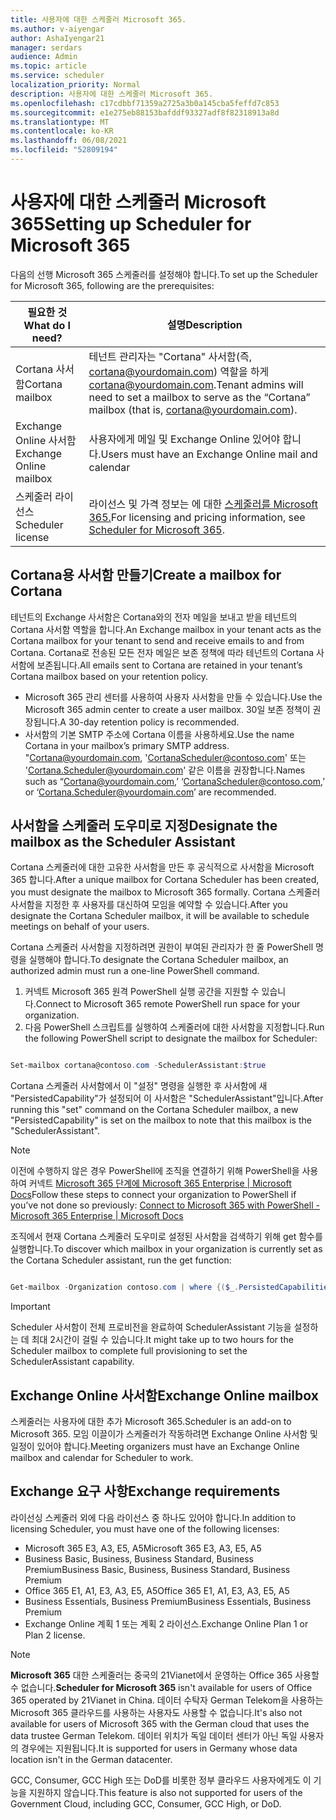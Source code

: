 ```yaml
---
title: 사용자에 대한 스케줄러 Microsoft 365.
ms.author: v-aiyengar
author: AshaIyengar21
manager: serdars
audience: Admin
ms.topic: article
ms.service: scheduler
localization_priority: Normal
description: 사용자에 대한 스케줄러 Microsoft 365.
ms.openlocfilehash: c17cdbbf71359a2725a3b0a145cba5feffd7c853
ms.sourcegitcommit: e1e275eb88153bafddf93327adf8f82318913a8d
ms.translationtype: MT
ms.contentlocale: ko-KR
ms.lasthandoff: 06/08/2021
ms.locfileid: "52809194"
---
```

# <a name="setting-up-scheduler-for-microsoft-365"></a><span data-ttu-id="e0f8c-103">사용자에 대한 스케줄러 Microsoft 365</span><span class="sxs-lookup"><span data-stu-id="e0f8c-103">Setting up Scheduler for Microsoft 365</span></span>

<span data-ttu-id="e0f8c-104">다음의 선행 Microsoft 365 스케줄러를 설정해야 합니다.</span><span class="sxs-lookup"><span data-stu-id="e0f8c-104">To set up the Scheduler for Microsoft 365, following are the prerequisites:</span></span>

|<span data-ttu-id="e0f8c-105">**필요한 것**</span><span class="sxs-lookup"><span data-stu-id="e0f8c-105">**What do I need?**</span></span> |<span data-ttu-id="e0f8c-106">**설명**</span><span class="sxs-lookup"><span data-stu-id="e0f8c-106">**Description**</span></span> |
|-------------------|-------------|
|<span data-ttu-id="e0f8c-107">Cortana 사서함</span><span class="sxs-lookup"><span data-stu-id="e0f8c-107">Cortana mailbox</span></span> |<span data-ttu-id="e0f8c-108">테넌트 관리자는 "Cortana" 사서함(즉, cortana@yourdomain.com) 역할을 하게 cortana@yourdomain.com.</span><span class="sxs-lookup"><span data-stu-id="e0f8c-108">Tenant admins will need to set a mailbox to serve as the “Cortana” mailbox (that is, cortana@yourdomain.com).</span></span>         |
|<span data-ttu-id="e0f8c-109">Exchange Online 사서함</span><span class="sxs-lookup"><span data-stu-id="e0f8c-109">Exchange Online mailbox</span></span> |<span data-ttu-id="e0f8c-110">사용자에게 메일 및 Exchange Online 있어야 합니다.</span><span class="sxs-lookup"><span data-stu-id="e0f8c-110">Users must have an Exchange Online mail and calendar</span></span>         |
|<span data-ttu-id="e0f8c-111">스케줄러 라이선스</span><span class="sxs-lookup"><span data-stu-id="e0f8c-111">Scheduler license</span></span> |<span data-ttu-id="e0f8c-112">라이선스 및 가격 정보는 에 대한 [스케줄러를 Microsoft 365.](https://www.microsoft.com/microsoft-365/meeting-scheduler-pricing)</span><span class="sxs-lookup"><span data-stu-id="e0f8c-112">For licensing and pricing information, see [Scheduler for Microsoft 365](https://www.microsoft.com/microsoft-365/meeting-scheduler-pricing).</span></span>        |

## <a name="create-a-mailbox-for-cortana"></a><span data-ttu-id="e0f8c-113">Cortana용 사서함 만들기</span><span class="sxs-lookup"><span data-stu-id="e0f8c-113">Create a mailbox for Cortana</span></span>
<span data-ttu-id="e0f8c-114">테넌트의 Exchange 사서함은 Cortana와의 전자 메일을 보내고 받을 테넌트의 Cortana 사서함 역할을 합니다.</span><span class="sxs-lookup"><span data-stu-id="e0f8c-114">An Exchange mailbox in your tenant acts as the Cortana mailbox for your tenant to send and receive emails to and from Cortana.</span></span> <span data-ttu-id="e0f8c-115">Cortana로 전송된 모든 전자 메일은 보존 정책에 따라 테넌트의 Cortana 사서함에 보존됩니다.</span><span class="sxs-lookup"><span data-stu-id="e0f8c-115">All emails sent to Cortana are retained in your tenant’s Cortana mailbox based on your retention policy.</span></span>

- <span data-ttu-id="e0f8c-116">Microsoft 365 관리 센터를 사용하여 사용자 사서함을 만들 수 있습니다.</span><span class="sxs-lookup"><span data-stu-id="e0f8c-116">Use the Microsoft 365 admin center to create a user mailbox.</span></span> <span data-ttu-id="e0f8c-117">30일 보존 정책이 권장됩니다.</span><span class="sxs-lookup"><span data-stu-id="e0f8c-117">A 30-day retention policy is recommended.</span></span> 
- <span data-ttu-id="e0f8c-118">사서함의 기본 SMTP 주소에 Cortana 이름을 사용하세요.</span><span class="sxs-lookup"><span data-stu-id="e0f8c-118">Use the name Cortana in your mailbox’s primary SMTP address.</span></span> <span data-ttu-id="e0f8c-119">"Cortana@yourdomain.com, 'CortanaScheduler@contoso.com' 또는 'Cortana.Scheduler@yourdomain.com' 같은 이름을 권장합니다.</span><span class="sxs-lookup"><span data-stu-id="e0f8c-119">Names such as “Cortana@yourdomain.com,’ ‘CortanaScheduler@contoso.com,’ or ‘Cortana.Scheduler@yourdomain.com’ are recommended.</span></span>

## <a name="designate-the-mailbox-as-the-scheduler-assistant"></a><span data-ttu-id="e0f8c-120">사서함을 스케줄러 도우미로 지정</span><span class="sxs-lookup"><span data-stu-id="e0f8c-120">Designate the mailbox as the Scheduler Assistant</span></span>

<span data-ttu-id="e0f8c-121">Cortana 스케줄러에 대한 고유한 사서함을 만든 후 공식적으로 사서함을 Microsoft 365 합니다.</span><span class="sxs-lookup"><span data-stu-id="e0f8c-121">After a unique mailbox for Cortana Scheduler has been created, you must designate the mailbox to Microsoft 365 formally.</span></span> <span data-ttu-id="e0f8c-122">Cortana 스케줄러 사서함을 지정한 후 사용자를 대신하여 모임을 예약할 수 있습니다.</span><span class="sxs-lookup"><span data-stu-id="e0f8c-122">After you designate the Cortana Scheduler mailbox, it will be available to schedule meetings on behalf of your users.</span></span>

<span data-ttu-id="e0f8c-123">Cortana 스케줄러 사서함을 지정하려면 권한이 부여된 관리자가 한 줄 PowerShell 명령을 실행해야 합니다.</span><span class="sxs-lookup"><span data-stu-id="e0f8c-123">To designate the Cortana Scheduler mailbox, an authorized admin must run a one-line PowerShell command.</span></span> 

1. <span data-ttu-id="e0f8c-124">커넥트 Microsoft 365 원격 PowerShell 실행 공간을 지원할 수 있습니다.</span><span class="sxs-lookup"><span data-stu-id="e0f8c-124">Connect to Microsoft 365 remote PowerShell run space for your organization.</span></span>
2. <span data-ttu-id="e0f8c-125">다음 PowerShell 스크립트를 실행하여 스케줄러에 대한 사서함을 지정합니다.</span><span class="sxs-lookup"><span data-stu-id="e0f8c-125">Run the following PowerShell script to designate the mailbox for Scheduler:</span></span>

```powershell

Set-mailbox cortana@contoso.com -SchedulerAssistant:$true

```

<span data-ttu-id="e0f8c-126">Cortana 스케줄러 사서함에서 이 "설정" 명령을 실행한 후 사서함에 새 "PersistedCapability"가 설정되어 이 사서함은 "SchedulerAssistant"입니다.</span><span class="sxs-lookup"><span data-stu-id="e0f8c-126">After running this "set" command on the Cortana Scheduler mailbox, a new "PersistedCapability" is set on the mailbox to note that this mailbox is the "SchedulerAssistant".</span></span>

> [!NOTE]
> <span data-ttu-id="e0f8c-127">이전에 수행하지 않은 경우 PowerShell에 조직을 연결하기 위해 PowerShell을 사용하여 커넥트 [Microsoft 365 단계에 Microsoft 365 Enterprise | Microsoft Docs](../enterprise/connect-to-microsoft-365-powershell.md)</span><span class="sxs-lookup"><span data-stu-id="e0f8c-127">Follow these steps to connect your organization to PowerShell if you’ve not done so previously: [Connect to Microsoft 365 with PowerShell - Microsoft 365 Enterprise | Microsoft Docs](../enterprise/connect-to-microsoft-365-powershell.md)</span></span>

<span data-ttu-id="e0f8c-128">조직에서 현재 Cortana 스케줄러 도우미로 설정된 사서함을 검색하기 위해 get 함수를 실행합니다.</span><span class="sxs-lookup"><span data-stu-id="e0f8c-128">To discover which mailbox in your organization is currently set as the Cortana Scheduler assistant, run the get function:</span></span>
 
```powershell

Get-mailbox -Organization contoso.com | where {($_.PersistedCapabilities -like "SchedulerAssistant")}

```

> [!IMPORTANT]
> <span data-ttu-id="e0f8c-129">Scheduler 사서함이 전체 프로비전을 완료하여 SchedulerAssistant 기능을 설정하는 데 최대 2시간이 걸릴 수 있습니다.</span><span class="sxs-lookup"><span data-stu-id="e0f8c-129">It might take up to two hours for the Scheduler mailbox to complete full provisioning to set the SchedulerAssistant capability.</span></span>

## <a name="exchange-online-mailbox"></a><span data-ttu-id="e0f8c-130">Exchange Online 사서함</span><span class="sxs-lookup"><span data-stu-id="e0f8c-130">Exchange Online mailbox</span></span>
<span data-ttu-id="e0f8c-131">스케줄러는 사용자에 대한 추가 Microsoft 365.</span><span class="sxs-lookup"><span data-stu-id="e0f8c-131">Scheduler is an add-on to Microsoft 365.</span></span> <span data-ttu-id="e0f8c-132">모임 이끌이가 스케줄러가 작동하려면 Exchange Online 사서함 및 일정이 있어야 합니다.</span><span class="sxs-lookup"><span data-stu-id="e0f8c-132">Meeting organizers must have an Exchange Online mailbox and calendar for Scheduler to work.</span></span>

## <a name="exchange-requirements"></a><span data-ttu-id="e0f8c-133">Exchange 요구 사항</span><span class="sxs-lookup"><span data-stu-id="e0f8c-133">Exchange requirements</span></span>

<span data-ttu-id="e0f8c-134">라이선싱 스케줄러 외에 다음 라이선스 중 하나도 있어야 합니다.</span><span class="sxs-lookup"><span data-stu-id="e0f8c-134">In addition to licensing Scheduler, you must have one of the following licenses:</span></span>

- <span data-ttu-id="e0f8c-135">Microsoft 365 E3, A3, E5, A5</span><span class="sxs-lookup"><span data-stu-id="e0f8c-135">Microsoft 365 E3, A3, E5, A5</span></span>
- <span data-ttu-id="e0f8c-136">Business Basic, Business, Business Standard, Business Premium</span><span class="sxs-lookup"><span data-stu-id="e0f8c-136">Business Basic, Business, Business Standard, Business Premium</span></span>
- <span data-ttu-id="e0f8c-137">Office 365 E1, A1, E3, A3, E5, A5</span><span class="sxs-lookup"><span data-stu-id="e0f8c-137">Office 365 E1, A1, E3, A3, E5, A5</span></span>
- <span data-ttu-id="e0f8c-138">Business Essentials, Business Premium</span><span class="sxs-lookup"><span data-stu-id="e0f8c-138">Business Essentials, Business Premium</span></span>
- <span data-ttu-id="e0f8c-139">Exchange Online 계획 1 또는 계획 2 라이선스.</span><span class="sxs-lookup"><span data-stu-id="e0f8c-139">Exchange Online Plan 1 or Plan 2 license.</span></span> 

> [!Note]
> <span data-ttu-id="e0f8c-140">**Microsoft 365** 대한 스케줄러는 중국의 21Vianet에서 운영하는 Office 365 사용할 수 없습니다.</span><span class="sxs-lookup"><span data-stu-id="e0f8c-140">**Scheduler for Microsoft 365** isn't available for users of Office 365 operated by 21Vianet in China.</span></span> <span data-ttu-id="e0f8c-141">데이터 수탁자 German Telekom을 사용하는 Microsoft 365 클라우드를 사용하는 사용자도 사용할 수 없습니다.</span><span class="sxs-lookup"><span data-stu-id="e0f8c-141">It's also not available for users of Microsoft 365 with the German cloud that uses the data trustee German Telekom.</span></span> <span data-ttu-id="e0f8c-142">데이터 위치가 독일 데이터 센터가 아닌 독일 사용자의 경우에는 지원됩니다.</span><span class="sxs-lookup"><span data-stu-id="e0f8c-142">It is supported for users in Germany whose data location isn't in the German datacenter.</span></span>
>
><span data-ttu-id="e0f8c-143">GCC, Consumer, GCC High 또는 DoD를 비롯한 정부 클라우드 사용자에게도 이 기능을 지원하지 않습니다.</span><span class="sxs-lookup"><span data-stu-id="e0f8c-143">This feature is also not supported for users of the Government Cloud, including GCC, Consumer, GCC High, or DoD.</span></span>

